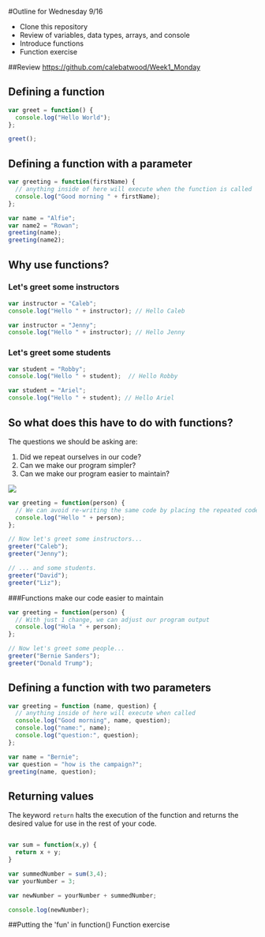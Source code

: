 #Outline for Wednesday 9/16
- Clone this repository
- Review of variables, data types, arrays, and console
- Introduce functions
- Function exercise

##Review
https://github.com/calebatwood/Week1_Monday

## Defining a function

```javascript
var greet = function() {
  console.log("Hello World");
};

greet();

```

## Defining a function with a parameter

```javascript
var greeting = function(firstName) {
  // anything inside of here will execute when the function is called
  console.log("Good morning " + firstName);
};

var name = "Alfie";
var name2 = "Rowan";
greeting(name);
greeting(name2);
```

## Why use functions?

### Let's greet some instructors

```javascript
var instructor = "Caleb";
console.log("Hello " + instructor); // Hello Caleb

var instructor = "Jenny";
console.log("Hello " + instructor); // Hello Jenny
```

### Let's greet some students

```javascript
var student = "Robby";
console.log("Hello " + student);  // Hello Robby

var student = "Ariel";
console.log("Hello " + student); // Hello Ariel
```

## So what does this have to do with functions?

The questions we should be asking are:

  1. Did we repeat ourselves in our code?
  2. Can we make our program simpler?
  3. Can we make our program easier to maintain?

![](http://www.buyog.com/talks/utahjs/bart-dry.png)

```javascript
var greeting = function(person) {
  // We can avoid re-writing the same code by placing the repeated code inside of a function
  console.log("Hello " + person);
};

// Now let's greet some instructors...
greeter("Caleb");
greeter("Jenny");

// ... and some students.
greeter("David");
greeter("Liz");
```

###Functions make our code easier to maintain

```javascript
var greeting = function(person) {
  // With just 1 change, we can adjust our program output
  console.log("Hola " + person);
};

// Now let's greet some people...
greeter("Bernie Sanders");
greeter("Donald Trump");
```


## Defining a function with two parameters

```javascript
var greeting = function (name, question) {
  // anything inside of here will execute when called
  console.log("Good morning", name, question);
  console.log("name:", name);
  console.log("question:", question);
};

var name = "Bernie";
var question = "how is the campaign?";
greeting(name, question);

```

## Returning values
The keyword `return` halts the execution of the function and returns the desired value for use in the rest of your code.

```javascript

var sum = function(x,y) {
  return x + y;
}

var summedNumber = sum(3,4);
var yourNumber = 3;

var newNumber = yourNumber + summedNumber;

console.log(newNumber);

```
##Putting the 'fun' in function()
Function exercise
